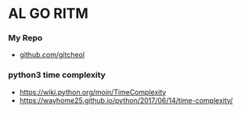 # AL GO RITM
### My Repo
- [github.com/gitcheol](https://github.com/gitcheol/MyGit/tree/master/Algorithms)
### python3 time complexity
- https://wiki.python.org/moin/TimeComplexity 
- https://wayhome25.github.io/python/2017/06/14/time-complexity/
